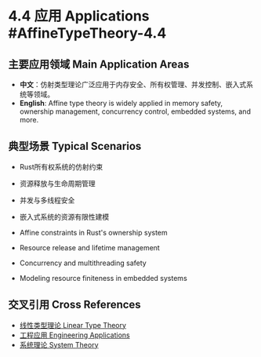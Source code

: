 # 4.4 应用 Applications #AffineTypeTheory-4.4

## 主要应用领域 Main Application Areas

- **中文**：仿射类型理论广泛应用于内存安全、所有权管理、并发控制、嵌入式系统等领域。
- **English**: Affine type theory is widely applied in memory safety, ownership management, concurrency control, embedded systems, and more.

## 典型场景 Typical Scenarios

- Rust所有权系统的仿射约束
- 资源释放与生命周期管理
- 并发与多线程安全
- 嵌入式系统的资源有限性建模

- Affine constraints in Rust's ownership system
- Resource release and lifetime management
- Concurrency and multithreading safety
- Modeling resource finiteness in embedded systems

## 交叉引用 Cross References

- [线性类型理论 Linear Type Theory](../LinearTypeTheory/README.md)
- [工程应用 Engineering Applications](../EngineeringApplications/README.md)
- [系统理论 System Theory](../SystemTheory/README.md)

